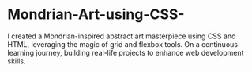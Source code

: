# Mondrian-Art-using-CSS-

I created a Mondrian-inspired abstract art masterpiece using CSS and HTML, leveraging the magic of grid and flexbox tools.  On a continuous learning journey, building real-life projects to enhance web development skills. 
